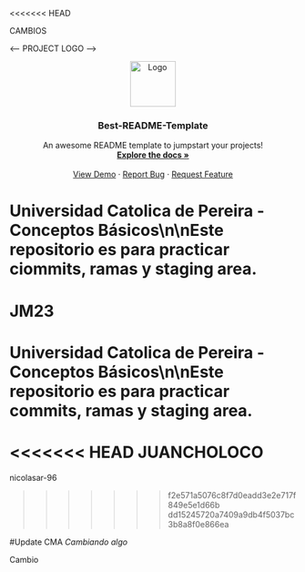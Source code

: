 <<<<<<< HEAD


CAMBIOS

<-- PROJECT LOGO -->
<br />
<div align="center">
  <a href="https://github.com/othneildrew/Best-README-Template">
    <img src="images/logo.png" alt="Logo" width="80" height="80">
  </a>

  <h3 align="center">Best-README-Template</h3>

  <p align="center">
    An awesome README template to jumpstart your projects!
    <br />
    <a href="https://github.com/"><strong>Explore the docs »</strong></a>
    <br />
    <br />
    <a href="https://github.com/">View Demo</a>
    &middot;
    <a href="https://github.com/">Report Bug</a>
    &middot;
    <a href="https://github.com/">Request Feature</a>
  </p>
</div>

# Universidad Catolica de Pereira - Conceptos Básicos\n\nEste repositorio es para practicar ciommits, ramas y staging area.
JM23
=======
# Universidad Catolica de Pereira - Conceptos Básicos\n\nEste repositorio es para practicar commits, ramas y staging area.
<<<<<<< HEAD
JUANCHOLOCO
=======
nicolasar-96
>>>>>>> f2e571a5076c8f7d0eadd3e2e717f849e5e1d66b
>>>>>>> dd15245720a7409a9db4f5037bc3b8a8f0e866ea

#Update CMA
*Cambiando algo*

Cambio
